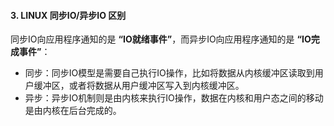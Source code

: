 #### 3. LINUX 同步IO/异步IO 区别

同步IO向应用程序通知的是 **“IO就绪事件”**，而异步IO向应用程序通知的是 **“IO完成事件”**：

- 同步：同步IO模型是需要自己执行IO操作，比如将数据从内核缓冲区读取到用户缓冲区，或者将数据从用户缓冲区写入到内核缓冲区。
- 异步：异步IO机制则是由内核来执行IO操作，数据在内核和用户态之间的移动是由内核在后台完成的。

#### 